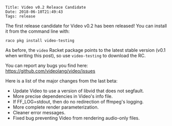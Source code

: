     Title: Video v0.2 Releace Candidate
    Date: 2018-06-10T21:49:43
    Tags: release

The first release candidate for Video v0.2 has been released! You can install it from the command line with:

```
raco pkg install video-testing
```

As before, the `video` Racket package points to the latest stable version (v0.1 when writing this post), so use `video-testing` to download the RC.

You can report any bugs you find here: https://github.com/videolang/video/issues

Here is a list of the major changes from the last beta:

* Update Video to use a version of libvid that does not segfault.
* More precise dependencies in Video's info file.
* If FF_LOG=stdout, then do no redirection of ffmpeg's logging.
* More complete render parameterization.
* Cleaner error messages.
* Fixed bug preventing Video from rendering audio-only files.
